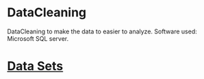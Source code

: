 # DataCleaning

DataCleaning to make the data to easier to analyze. Software used: Microsoft SQL server.


# [Data Sets](https://github.com/AlexTheAnalyst/PortfolioProjects/blob/main/Nashville%20Housing%20Data%20for%20Data%20Cleaning.xlsx)
